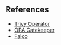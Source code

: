 ## References
- [Trivy Operator](https://github.com/aquasecurity/trivy-operator)
- [OPA Gatekeeper](https://github.com/open-policy-agent/gatekeeperr)
- [Falco](https://falco.org/docs)
